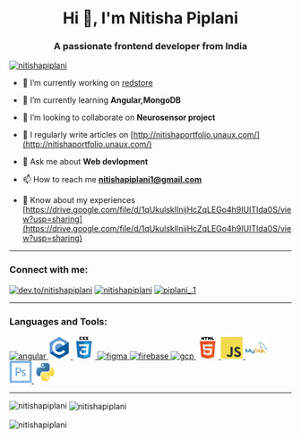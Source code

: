 <h1 align="center">Hi 👋, I'm Nitisha Piplani</h1>
<h3 align="center">A passionate frontend developer from India</h3>

<p align="left"> <a href="https://github.com/ryo-ma/github-profile-trophy"><img src="https://github-profile-trophy.vercel.app/?username=nitishapiplani" alt="nitishapiplani" /></a> </p>

- 🔭 I’m currently working on [redstore](https://github.com/nitishapiplani/redstore)

- 🌱 I’m currently learning **Angular,MongoDB**

- 👯 I’m looking to collaborate on **Neurosensor project**

- 📝 I regularly write articles on [http://nitishaportfolio.unaux.com/](http://nitishaportfolio.unaux.com/)

- 💬 Ask me about **Web devlopment**

- 📫 How to reach me **nitishapiplani1@gmail.com**

- 📄 Know about my experiences [https://drive.google.com/file/d/1qUkulsklInijHcZqLEGo4h9IUITIda0S/view?usp=sharing](https://drive.google.com/file/d/1qUkulsklInijHcZqLEGo4h9IUITIda0S/view?usp=sharing)
<hr>

<h3 align="left">Connect with me:</h3>
<p align="left">
<a href="https://dev.to/dev.to/nitishapiplani" target="blank"><img align="center" src="https://raw.githubusercontent.com/rahuldkjain/github-profile-readme-generator/master/src/images/icons/Social/devto.svg" alt="dev.to/nitishapiplani" height="30" width="40" /></a>
<a href="https://linkedin.com/in/nitishapiplani" target="blank"><img align="center" src="https://raw.githubusercontent.com/rahuldkjain/github-profile-readme-generator/master/src/images/icons/Social/linked-in-alt.svg" alt="nitishapiplani" height="30" width="40" /></a>
<a href="https://instagram.com/piplani_.1" target="blank"><img align="center" src="https://raw.githubusercontent.com/rahuldkjain/github-profile-readme-generator/master/src/images/icons/Social/instagram.svg" alt="piplani_.1" height="30" width="40" /></a>
</p>
<hr>

<h3 align="left">Languages and Tools:</h3>
<p align="left"> <a href="https://angular.io" target="_blank" rel="noreferrer"> <img src="https://angular.io/assets/images/logos/angular/angular.svg" alt="angular" width="40" height="40"/> </a> <a href="https://www.cprogramming.com/" target="_blank" rel="noreferrer"> <img src="https://raw.githubusercontent.com/devicons/devicon/master/icons/c/c-original.svg" alt="c" width="40" height="40"/> </a> <a href="https://www.w3schools.com/css/" target="_blank" rel="noreferrer"> <img src="https://raw.githubusercontent.com/devicons/devicon/master/icons/css3/css3-original-wordmark.svg" alt="css3" width="40" height="40"/> </a> <a href="https://www.figma.com/" target="_blank" rel="noreferrer"> <img src="https://www.vectorlogo.zone/logos/figma/figma-icon.svg" alt="figma" width="40" height="40"/> </a> <a href="https://firebase.google.com/" target="_blank" rel="noreferrer"> <img src="https://www.vectorlogo.zone/logos/firebase/firebase-icon.svg" alt="firebase" width="40" height="40"/> </a> <a href="https://cloud.google.com" target="_blank" rel="noreferrer"> <img src="https://www.vectorlogo.zone/logos/google_cloud/google_cloud-icon.svg" alt="gcp" width="40" height="40"/> </a> <a href="https://www.w3.org/html/" target="_blank" rel="noreferrer"> <img src="https://raw.githubusercontent.com/devicons/devicon/master/icons/html5/html5-original-wordmark.svg" alt="html5" width="40" height="40"/> </a> <a href="https://developer.mozilla.org/en-US/docs/Web/JavaScript" target="_blank" rel="noreferrer"> <img src="https://raw.githubusercontent.com/devicons/devicon/master/icons/javascript/javascript-original.svg" alt="javascript" width="40" height="40"/> </a> <a href="https://www.mysql.com/" target="_blank" rel="noreferrer"> <img src="https://raw.githubusercontent.com/devicons/devicon/master/icons/mysql/mysql-original-wordmark.svg" alt="mysql" width="40" height="40"/> </a> <a href="https://www.photoshop.com/en" target="_blank" rel="noreferrer"> <img src="https://raw.githubusercontent.com/devicons/devicon/master/icons/photoshop/photoshop-line.svg" alt="photoshop" width="40" height="40"/> </a> <a href="https://www.python.org" target="_blank" rel="noreferrer"> <img src="https://raw.githubusercontent.com/devicons/devicon/master/icons/python/python-original.svg" alt="python" width="40" height="40"/> </a> </p>
<hr>
<p><img align="left" src="https://github-readme-stats.vercel.app/api/top-langs?username=nitishapiplani&show_icons=true&locale=en&layout=compact" alt="nitishapiplani" /></p>

<p>&nbsp;<img align="center" src="https://github-readme-stats.vercel.app/api?username=nitishapiplani&show_icons=true&locale=en" alt="nitishapiplani" /></p>

<p><img align="center" src="https://github-readme-streak-stats.herokuapp.com/?user=nitishapiplani&" alt="nitishapiplani" /></p>
